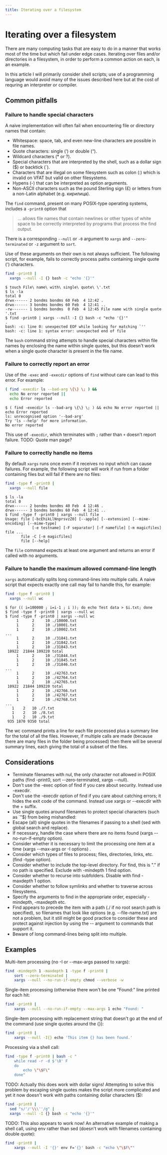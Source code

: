 ```yaml
---
title: Iterating over a filesystem
---
```


# Iterating over a filesystem

There are many computing tasks that are easy to do in a manner that works most of the time but which fail under edge cases. Iterating over files and/or directories in a filesystem, in order to perform a common action on each, is an example.

In this article I will primarily consider shell scripts; use of a programming language would avoid many of the issues described here but at the cost of requring an interpreter or compiler.

## Common pitfalls

### Failure to handle special characters

A naive implementation will often fail when encountering file or directory names that contain:

* Whitespace: space, tab, and even new-line characters are possible in file names.
* Quote characters: single (‘) or double (“).
* Wildcard characters (* or ?).
* Special characters that are interpreted by the shell, such as a dollar sign ($) or backtick (`).
* Characters that are illegal on some filesystem such as colon (:) which is invalid on VFAT but valid on other filesystems.
* Hypens (-) that can be interpreted as option arguments.
* Non-ASCII characters such as the pound Sterling sign (£) or letters from a non-Latin alphabet (e.g. кирилица).

The ```find``` command, present on many POSIX-type operating systems, includes a ```-print0``` option that

> ... allows file names that contain  newlines or other types of white space to be correctly interpreted by programs that process the find output.

There is a corresponding ```--null``` or ```-0``` argument to ```xargs``` and ```--zero-terminated``` or ```-z``` argument to ```sort```.

Use of these arguments on their own is not always sufficient. The following script, for example, fails to correctly process paths containing single quote (') characters.

```bash
find -print0 |
  xargs --null -I {} bash -c "echo '{}'"
```

```
$ touch File\ name\ with\ single\ quote\ \'.txt 
$ ls -la
total 0
drwx------ 2 bondms bondms 60 Feb  4 12:42 .
drwx------ 3 bondms bondms 60 Feb  4 12:41 ..
-rw------- 1 bondms bondms  0 Feb  4 12:45 File name with single quote '.txt
$ find -print0 | xargs --null -I {} bash -c "echo '{}'"
.
bash: -c: line 0: unexpected EOF while looking for matching `''
bash: -c: line 1: syntax error: unexpected end of file
```
The ```bash``` command string attempts to handle special characters within file names by enclosing the name within single quotes, but this doesn't work when a single quote character is present in the file name.


### Failure to correctly report an error

Use of the ```-exec``` and ```-execdir``` options of ```find``` without care can lead to this error. For example:

```bash
( find -execdir ls --bad-arg \{\} \; ) &&
  echo No error reported ||
  echo Error reported
```

```
$ ( find -execdir ls --bad-arg \{\} \; ) && echo No error reported || echo Error reported
ls: unrecognised option '--bad-arg'
Try 'ls --help' for more information.
No error reported
```

This use of ```-execdir```, which terminates with ```;``` rather than ```+```  doesn't report failure.
TODO: Quote man page?

### Failure to correctly handle no items

By default ```xargs``` runs once even if it receives no input which can cause failures. For example, the following script will work if run from a folder containing files but will fail if there are no files:

```bash
find -type f -print0 |
  xargs --null file
```

```
$ ls -la
total 0
drwx------ 2 bondms bondms 40 Feb  4 12:46 .
drwx------ 3 bondms bondms 60 Feb  4 12:41 ..
$ find -type f -print0 | xargs --null file
Usage: file [-bcEhikLlNnprsvzZ0] [--apple] [--extension] [--mime-encoding] [--mime-type]
            [-e testname] [-F separator] [-f namefile] [-m magicfiles] file ...
       file -C [-m magicfiles]
       file [--help]
```

The ```file``` command expects at least one argument and returns an error if called with no arguments.

### Failure to handle the maximum allowed command-line length

```xargs``` automatically splits long command-lines into multiple calls. A naive script that expects exactly one call may fail to handle this, for example:

```bash
find -type f -print0 |
  xargs --null wc
```

```
$ for (( i=100000 ; i=i-1 ; i )); do echo Test data > $i.txt; done
$ find -type f -print0 | xargs --null wc
$ find -type f -print0 | xargs --null wc
     1      2     10 ./10000.txt
     1      2     10 ./10001.txt
     1      2     10 ./10002.txt
...
     1      2     10 ./31841.txt
     1      2     10 ./31842.txt
     1      2     10 ./31843.txt
 10922  21844 109220 total
     1      2     10 ./31844.txt
     1      2     10 ./31845.txt
     1      2     10 ./31846.txt
...
     1      2     10 ./42763.txt
     1      2     10 ./42764.txt
     1      2     10 ./42765.txt
 10922  21844 109220 total
     1      2     10 ./42766.txt
     1      2     10 ./42767.txt
     1      2     10 ./42768.txt
...
   1    2   10 ./7.txt
   1    2   10 ./8.txt
   1    2   10 ./9.txt
 935 1870 9350 total
```

The wc command prints a line for each file processed plus a summary line for the total of all the files. However, if multiple calls are made (because there are many files in the folder being processed) then there will be several summary lines, each giving the total of a subset of the files.

## Considerations

* Terminate filenames with nul, the only character not allowed in POSIX paths (find -print0, sort --zero-terminated, xargs --null).
* Don't use the -exec option of find if you care about security. Instead use -execdir.
* Don't use the -execdir option of find if you care about catching errors; it hides the exit code of the command. Instead use xargs or --execdir with the + suffix.
* Use single quotes around filenames to protect special characters (such as `"$) from being mishandled:
* Escape (all) single quotes in the filenames if passing to a shell (sed with global search and replace).
* If necessary, handle the case where there are no items found (xargs --no-run-if-empty option).
* Consider whether it is necessary to limit the processing one item at a time (xargs --max-args or -I options) .
* Consider which types of files to process; files, directories, links, etc. (find -type option).
* Consider whether to include the top-level directory. For find, this is "." if no path is specified. Exclude with -mindepth 1 find option.
* Consider whether to recurse into subfolders. Disable with find -maxdepth 1 option.
* Consider whether to follow symlinks and whether to traverse across filesystems.
* Specify the arguments to find in the appropriate order, especially -mindepth, -maxdepth etc.
* Find appears to precede the item with a path (./ if no root search path is specified), so filenames that look like options (e.g. --file-name.txt) are not a problem, but it still might be good practice to consider these and protect against injection by using the -- argument to commands that support it.
* Beware of long command-lines being split into multiple.

## Examples

Multi-item processing (no -I or --max-args passed to xargs):
```bash
find -mindepth 1 -maxdepth 1 -type f -print0 |
    sort --zero-terminated |
    xargs --null --no-run-if-empty chmod --verbose -w
```

Single-item processing (otherwise there won't be one "Found:" line printed for each hit:
```bash
find -print0 |
    xargs --null --no-run-if-empty --max-args 1 echo "Found: "
```

Single-item processing with replacement string that doesn't go at the end of the command (use single quotes around the {}):
```bash
find -print0 |
    xargs --null -I{} echo 'This item {} has been found.'
```

Processing via a shell call:
```bash
find -type f -print0 | bash -c "
    while read -r -d $'\0' F
    do
        echo \"\$F\"
    done"
```

TODO: Actually this does work with dollar signs!
Attempting to solve this problem by escaping single quotes makes the script more complicated and yet it now doesn't work with paths containing dollar characters ($):

```bash
find -print0 |
  sed "s/'/'\\\''/g" |
  xargs --null -I {} bash -c "echo '{}'"
```

TODO: This also appears to work now!
An alternative example of making a shell call, using env rather than sed (doesn't work with filenames containing double quote):

```bash
find -print0 |
    xargs --null -I '{}' env F='{}' bash -c "echo \"\$F\""
```

